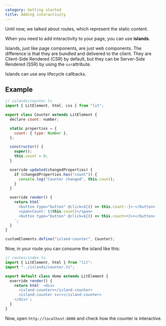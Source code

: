 ```yaml
---
category: Getting started
title: Adding interactivity
---
```


Until now, we talked about routes, which represent the static content.

When you need to add interactivity to your page, you can use **islands**.

Islands, just like page components, are just web components. The difference is that they are bundled and delivered to the client. They are Client-Side Rendered (CSR) by default, but they can be Server-Side Rendered (SSR) by using the `ssr`attribute.

Islands can use any lifecycle callbacks.

## Example

```js
// islands/counter.ts
import { LitElement, html, css } from "lit";

export class Counter extends LitElement {
  declare count: number;

  static properties = {
    count: { type: Number },
  };

  constructor() {
    super();
    this.count = 0;
  }

  override updated(changedProperties) {
    if (changedProperties.has("count")) {
      console.log("Counter changed", this.count);
    }
  }

  override render() {
    return html`
      <button type="button" @click=${() => this.count--}>-</button>
      <span>Count: ${this.count}</span>
      <button type="button" @click=${() => this.count++}>+</button>
    `;
  }
}

customElements.define("island-counter", Counter);
```

Now, in your route you can consume the island like this:

```js
// routes/index.ts
import { LitElement, html } from "lit";
import "../islands/counter.ts";

export default class Home extends LitElement {
  override render() {
    return html` <div>
      <island-counter></island-counter>
      <island-counter ssr></island-counter>
    </div>`;
  }
}
```

Now, open `http://localhost:8000` and check how the counter is interactive.
